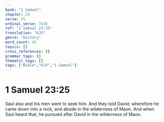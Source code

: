 ```yaml
---
book: "1 Samuel"
chapter: 23
verse: 25
ordinal_verse: 7836
ref: "1 Samuel 23:25"
translation: "KJV"
genre: "History"
word_count: 41
topics: []
cross_references: []
grammar_tags: []
thematic_tags: []
tags: ["Bible","KJV","1-Samuel"]
---
```


# 1 Samuel 23:25

Saul also and his men went to seek him. And they told David; wherefore he came down into a rock, and abode in the wilderness of Maon. And when Saul heard that, he pursued after David in the wilderness of Maon.
